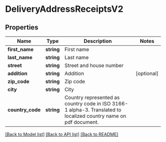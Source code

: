 # DeliveryAddressReceiptsV2

## Properties
Name | Type | Description | Notes
------------ | ------------- | ------------- | -------------
**first_name** | **string** | First name | 
**last_name** | **string** | Last name | 
**street** | **string** | Street and house number | 
**addition** | **string** | Addition | [optional] 
**zip_code** | **string** | Zip code | 
**city** | **string** | City | 
**country_code** | **string** | Country represented as country code in ISO 3166-1 alpha-3. Translated to localized country name on pdf document. | 

[[Back to Model list]](../../README.md#documentation-for-models) [[Back to API list]](../../README.md#documentation-for-api-endpoints) [[Back to README]](../../README.md)

